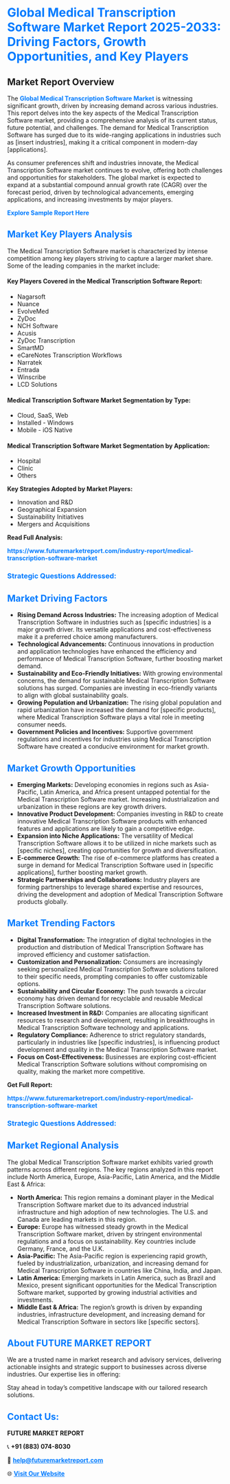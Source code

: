 <h1 style="color: #007BFF;">Global Medical Transcription Software Market Report 2025-2033: Driving Factors, Growth Opportunities, and Key Players</h1>

<section id="overview">
<h2>Market Report Overview</h2>
<p>The <a href="https://www.futuremarketreport.com/industry-report/medical-transcription-software-market" style="color: #007BFF; text-decoration: none;"><strong>Global Medical Transcription Software Market</strong></a> is witnessing significant growth, driven by increasing demand across various industries. This report delves into the key aspects of the Medical Transcription Software market, providing a comprehensive analysis of its current status, future potential, and challenges. The demand for Medical Transcription Software has surged due to its wide-ranging applications in industries such as [insert industries], making it a critical component in modern-day [applications].</p>
<p>As consumer preferences shift and industries innovate, the Medical Transcription Software market continues to evolve, offering both challenges and opportunities for stakeholders. The global market is expected to expand at a substantial compound annual growth rate (CAGR) over the forecast period, driven by technological advancements, emerging applications, and increasing investments by major players.</p>
</section>

<section id="overview">
<p><a href="https://www.futuremarketreport.com/request-sample/reportId=98679" style="color: #007BFF; text-decoration: none;"><strong>Explore Sample Report Here</strong></a></p>
</section>

<section id="key-players">
<h2 style="color: #007BFF;">Market Key Players Analysis</h2>
<p>The Medical Transcription Software market is characterized by intense competition among key players striving to capture a larger market share. Some of the leading companies in the market include:</p>
<h4>Key Players Covered in the Medical Transcription Software Report:</h4>
<ul><li>Nagarsoft</li><li>Nuance</li><li>EvolveMed</li><li>ZyDoc</li><li>NCH Software</li><li>Acusis</li><li>ZyDoc Transcription</li><li>SmartMD</li><li>eCareNotes Transcription Workflows</li><li>Narratek</li><li>Entrada</li><li>Winscribe</li><li>LCD Solutions</li></ul>
<h4>Medical Transcription Software Market Segmentation by Type:</h4>
<ul><li>Cloud, SaaS, Web</li><li>Installed - Windows</li><li>Mobile - iOS Native</li></ul>

<h4>Medical Transcription Software Market Segmentation by Application:</h4>
<ul><li>Hospital</li><li>Clinic</li><li>Others</li></ul>
<p><strong>Key Strategies Adopted by Market Players:</strong></p>
<ul>
<li>Innovation and R&D</li>
<li>Geographical Expansion</li>
<li>Sustainability Initiatives</li>
<li>Mergers and Acquisitions</li>
</ul>
</section>

<section>
<p><strong>Read Full Analysis: </strong></p><a href="https://www.futuremarketreport.com/industry-report/medical-transcription-software-market" style="color: #007BFF; text-decoration: none;"><strong>https://www.futuremarketreport.com/industry-report/medical-transcription-software-market</strong></a>
<h3 style="color: #007BFF;">Strategic Questions Addressed:</h3>
</section>

<section id="driving-factors">
<h2 style="color: #007BFF;">Market Driving Factors</h2>
<ul>
<li><strong>Rising Demand Across Industries:</strong> The increasing adoption of Medical Transcription Software in industries such as [specific industries] is a major growth driver. Its versatile applications and cost-effectiveness make it a preferred choice among manufacturers.</li>
<li><strong>Technological Advancements:</strong> Continuous innovations in production and application technologies have enhanced the efficiency and performance of Medical Transcription Software, further boosting market demand.</li>
<li><strong>Sustainability and Eco-Friendly Initiatives:</strong> With growing environmental concerns, the demand for sustainable Medical Transcription Software solutions has surged. Companies are investing in eco-friendly variants to align with global sustainability goals.</li>
<li><strong>Growing Population and Urbanization:</strong> The rising global population and rapid urbanization have increased the demand for [specific products], where Medical Transcription Software plays a vital role in meeting consumer needs.</li>
<li><strong>Government Policies and Incentives:</strong> Supportive government regulations and incentives for industries using Medical Transcription Software have created a conducive environment for market growth.</li>
</ul>
</section>

<section id="growth-opportunities">
<h2 style="color: #007BFF;">Market Growth Opportunities</h2>
<ul>
<li><strong>Emerging Markets:</strong> Developing economies in regions such as Asia-Pacific, Latin America, and Africa present untapped potential for the Medical Transcription Software market. Increasing industrialization and urbanization in these regions are key growth drivers.</li>
<li><strong>Innovative Product Development:</strong> Companies investing in R&D to create innovative Medical Transcription Software products with enhanced features and applications are likely to gain a competitive edge.</li>
<li><strong>Expansion into Niche Applications:</strong> The versatility of Medical Transcription Software allows it to be utilized in niche markets such as [specific niches], creating opportunities for growth and diversification.</li>
<li><strong>E-commerce Growth:</strong> The rise of e-commerce platforms has created a surge in demand for Medical Transcription Software used in [specific applications], further boosting market growth.</li>
<li><strong>Strategic Partnerships and Collaborations:</strong> Industry players are forming partnerships to leverage shared expertise and resources, driving the development and adoption of Medical Transcription Software products globally.</li>
</ul>
</section>

<section id="trending-factors">
<h2 style="color: #007BFF;">Market Trending Factors</h2>
<ul>
<li><strong>Digital Transformation:</strong> The integration of digital technologies in the production and distribution of Medical Transcription Software has improved efficiency and customer satisfaction.</li>
<li><strong>Customization and Personalization:</strong> Consumers are increasingly seeking personalized Medical Transcription Software solutions tailored to their specific needs, prompting companies to offer customizable options.</li>
<li><strong>Sustainability and Circular Economy:</strong> The push towards a circular economy has driven demand for recyclable and reusable Medical Transcription Software solutions.</li>
<li><strong>Increased Investment in R&D:</strong> Companies are allocating significant resources to research and development, resulting in breakthroughs in Medical Transcription Software technology and applications.</li>
<li><strong>Regulatory Compliance:</strong> Adherence to strict regulatory standards, particularly in industries like [specific industries], is influencing product development and quality in the Medical Transcription Software market.</li>
<li><strong>Focus on Cost-Effectiveness:</strong> Businesses are exploring cost-efficient Medical Transcription Software solutions without compromising on quality, making the market more competitive.</li>
</ul>
</section>

<section>
<p><strong>Get Full Report: </strong></p><a href="https://www.futuremarketreport.com/industry-report/medical-transcription-software-market" style="color: #007BFF; text-decoration: none;"><strong>https://www.futuremarketreport.com/industry-report/medical-transcription-software-market</strong></a>
<h3 style="color: #007BFF;">Strategic Questions Addressed:</h3>
</section>


<section id="regional-analysis">
<h2 style="color: #007BFF;">Market Regional Analysis</h2>
<p>The global Medical Transcription Software market exhibits varied growth patterns across different regions. The key regions analyzed in this report include North America, Europe, Asia-Pacific, Latin America, and the Middle East & Africa:</p>
<ul>
<li><strong>North America:</strong> This region remains a dominant player in the Medical Transcription Software market due to its advanced industrial infrastructure and high adoption of new technologies. The U.S. and Canada are leading markets in this region.</li>
<li><strong>Europe:</strong> Europe has witnessed steady growth in the Medical Transcription Software market, driven by stringent environmental regulations and a focus on sustainability. Key countries include Germany, France, and the U.K.</li>
<li><strong>Asia-Pacific:</strong> The Asia-Pacific region is experiencing rapid growth, fueled by industrialization, urbanization, and increasing demand for Medical Transcription Software in countries like China, India, and Japan.</li>
<li><strong>Latin America:</strong> Emerging markets in Latin America, such as Brazil and Mexico, present significant opportunities for the Medical Transcription Software market, supported by growing industrial activities and investments.</li>
<li><strong>Middle East & Africa:</strong> The region’s growth is driven by expanding industries, infrastructure development, and increasing demand for Medical Transcription Software in sectors like [specific sectors].</li>
</ul>
</section>

<footer>
<h2 style="color: #007BFF;">About FUTURE MARKET REPORT</h2>
<p>We are a trusted name in market research and advisory services, delivering actionable insights and strategic support to businesses across diverse industries. Our expertise lies in offering:</p>

<p>Stay ahead in today’s competitive landscape with our tailored research solutions.</p>

<h2 style="color: #007BFF;">Contact Us:</h2>
<p><strong>FUTURE MARKET REPORT</strong></p>
<p>📞 <strong>+91 (883) 074-8030</strong></p>
<p>📧 <strong><a href="mailto:help@futuremarketreport.com" style="color: #007BFF;">help@futuremarketreport.com</a></strong></p>
<p>🌐 <strong><a href="https://www.futuremarketreport.com/" style="color: #007BFF;">Visit Our Website</a></strong></p>
</footer>
